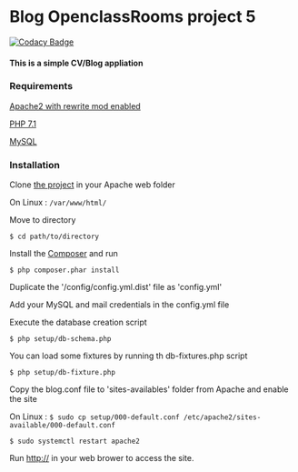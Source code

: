 # Blog OpenclassRooms project 5

[![Codacy Badge](https://api.codacy.com/project/badge/Grade/441ecf28949b44cda493b42499ee8cc2)](https://app.codacy.com/app/nverjus/blog-oc-p5?utm_source=github.com&utm_medium=referral&utm_content=nverjus/blog-oc-p5&utm_campaign=badger)

#### This is a simple CV/Blog appliation

### Requirements

[Apache2 with rewrite mod enabled](https://httpd.apache.org/download.cgi)

[PHP 7.1](http://php.net/downloads.php)

[MySQL](https://www.mysql.com)

### Installation

Clone [the project](https://github.com/nverjus/blog-oc-p5) in your Apache web folder

On Linux : `/var/www/html/`

Move to directory

`$ cd path/to/directory`

Install the [Composer](https://getcomposer.org/download/) and run

`$ php composer.phar install`

 Duplicate the '/config/config.yml.dist' file as 'config.yml'

 Add your MySQL and mail credentials in the config.yml file

 Execute the database creation script

 `$ php setup/db-schema.php`

 You can load some fixtures by running th db-fixtures.php script

 `$ php setup/db-fixture.php`

 Copy the blog.conf file to 'sites-availables' folder from Apache and enable the site

 On Linux :
 `$ sudo cp setup/000-default.conf /etc/apache2/sites-available/000-default.conf`

 `$ sudo systemctl restart apache2`

 Run <http://> in your web brower to access the site.
